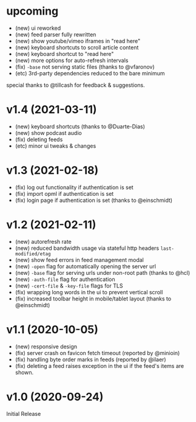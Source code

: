 # upcoming

- (new) ui reworked
- (new) feed parser fully rewritten
- (new) show youtube/vimeo iframes in "read here"
- (new) keyboard shortcuts to scroll article content
- (new) keyboard shortcut to "read here"
- (new) more options for auto-refresh intervals
- (fix) `-base` not serving static files (thanks to @vfaronov)
- (etc) 3rd-party dependencies reduced to the bare minimum

special thanks to @tillcash for feedback & suggestions.

# v1.4 (2021-03-11)

- (new) keyboard shortcuts (thanks to @Duarte-Dias)
- (new) show podcast audio
- (fix) deleting feeds
- (etc) minor ui tweaks & changes

# v1.3 (2021-02-18)

- (fix) log out functionality if authentication is set
- (fix) import opml if authentication is set
- (fix) login page if authentication is set (thanks to @einschmidt)

# v1.2 (2021-02-11)

- (new) autorefresh rate
- (new) reduced bandwidth usage via stateful http headers `last-modified/etag`
- (new) show feed errors in feed management modal
- (new) `-open` flag for automatically opening the server url
- (new) `-base` flag for serving urls under non-root path (thanks to @hcl)
- (new) `-auth-file` flag for authentication
- (new) `-cert-file` & `-key-file` flags for TLS
- (fix) wrapping long words in the ui to prevent vertical scroll
- (fix) increased toolbar height in mobile/tablet layout (thanks to @einschmidt)

# v1.1 (2020-10-05)

- (new) responsive design
- (fix) server crash on favicon fetch timeout (reported by @minioin)
- (fix) handling byte order marks in feeds (reported by @ilaer)
- (fix) deleting a feed raises exception in the ui if the feed's items are shown.

# v1.0 (2020-09-24)

Initial Release
